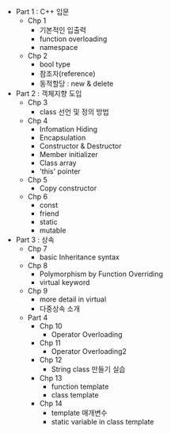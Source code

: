 - Part 1 : C++ 입문
  - Chp 1
    - 기본적인 입출력
    - function overloading
    - namespace
  - Chp 2
    - bool type
    - 참조자(reference)
    - 동적할당 : new & delete
- Part 2 : 객체지향 도입
  - Chp 3
    - class 선언 및 정의 방법
  - Chp 4
    - Infomation Hiding
    - Encapsulation
    - Constructor & Destructor
    - Member initializer
    - Class array
    - 'this' pointer
  - Chp 5
    - Copy constructor
  - Chp 6
    - const
    - friend
    - static
    - mutable
- Part 3 : 상속
  - Chp 7
    - basic Inheritance syntax
  - Chp 8
    - Polymorphism by Function Overriding
    - virtual keyword
  - Chp 9
    - more detail in virtual
    - 다중상속 소개
  - Part 4
    - Chp 10
      - Operator Overloading
    - Chp 11
      - Operator Overloading2
    - Chp 12
      - String class 만들기 실습
    - Chp 13
      - function template
      - class template
    - Chp 14
      - template 매개변수
      - static variable in class template